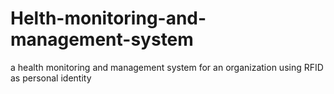 # Helth-monitoring-and-management-system
a health monitoring and management system for an organization using RFID as personal identity
